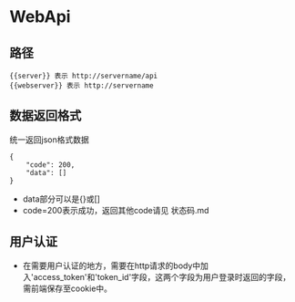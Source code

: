 # WebApi

## 路径
    
    {{server}} 表示 http://servername/api
    {{webserver}} 表示 http://servername

## 数据返回格式

统一返回json格式数据
```
{
    "code": 200,
    "data": []
}
```
* data部分可以是{}或[]
* code=200表示成功，返回其他code请见 状态码.md

## 用户认证
* 在需要用户认证的地方，需要在http请求的body中加入'access_token'和'token_id'字段，这两个字段为用户登录时返回的字段，需前端保存至cookie中。  

